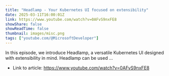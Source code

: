 ```yaml
---
title: "Headlamp - Your Kubernetes UI focused on extensibility"
date: 2025-03-11T16:00:01Z
link: https://www.youtube.com/watch?v=0AFvS9nxFE8
showShare: false
showReadTime: false
thumbnail: images/misc.png
tags: ["youtube.com/@MicrosoftDeveloper"]
---
```

In this episode, we introduce Headlamp, a versatile Kubernetes UI designed with extensibility in mind. Headlamp can be used ...

- Link to article: https://www.youtube.com/watch?v=0AFvS9nxFE8